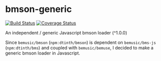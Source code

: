 # bmson-generic
[![Build Status](https://travis-ci.org/suitougreentea/bmson-generic.svg?branch=master)](https://travis-ci.org/suitougreentea/bmson-generic)
[![Coverage Status](https://coveralls.io/repos/github/suitougreentea/bmson-generic/badge.svg?branch=master)](https://coveralls.io/github/suitougreentea/bmson-generic?branch=master)

An independent / generic Javascript bmson loader (^1.0.0)

Since `bemusic/bmson` (`npm:dtinth/bmson`) is dependent on `bemusic/bms-js` (`npm:dtinth/bms`) and coupled with `bemusic/bemuse`, I decided to make a generic bmson loader in Javascript.
